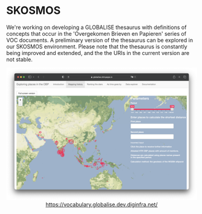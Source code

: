 # SKOSMOS

We're working on developing a GLOBALISE thesaurus with definitions of concepts that occur in the 'Overgekomen Brieven en Papieren' series of VOC documents. A preliminary version of the thesaurus can be explored in our SKOSMOS environment. Please note that the thesaurus is constantly being improved and extended, and the the URIs in the current version are not stable.

<p style="text-align: center;"><a href="https://vocabulary.globalise.dev.diginfra.net/" target="_blank"><img src="/static/img/places-visualization-screenshot.png" alt="GLOBALISE Transcriptions Viewer"><br>
https://vocabulary.globalise.dev.diginfra.net/</a></p>
